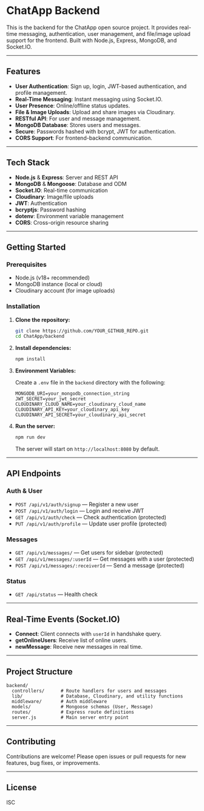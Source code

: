 # ChatApp Backend

This is the backend for the ChatApp open source project. It provides real-time messaging, authentication, user management, and file/image upload support for the frontend. Built with Node.js, Express, MongoDB, and Socket.IO.

---

## Features

- **User Authentication**: Sign up, login, JWT-based authentication, and profile management.
- **Real-Time Messaging**: Instant messaging using Socket.IO.
- **User Presence**: Online/offline status updates.
- **File & Image Uploads**: Upload and share images via Cloudinary.
- **RESTful API**: For user and message management.
- **MongoDB Database**: Stores users and messages.
- **Secure**: Passwords hashed with bcrypt, JWT for authentication.
- **CORS Support**: For frontend-backend communication.

---

## Tech Stack

- **Node.js** & **Express**: Server and REST API
- **MongoDB** & **Mongoose**: Database and ODM
- **Socket.IO**: Real-time communication
- **Cloudinary**: Image/file uploads
- **JWT**: Authentication
- **bcryptjs**: Password hashing
- **dotenv**: Environment variable management
- **CORS**: Cross-origin resource sharing

---

## Getting Started

### Prerequisites

- Node.js (v18+ recommended)
- MongoDB instance (local or cloud)
- Cloudinary account (for image uploads)

### Installation

1. **Clone the repository:**

   ```bash
   git clone https://github.com/YOUR_GITHUB_REPO.git
   cd ChatApp/backend
   ```

2. **Install dependencies:**

   ```bash
   npm install
   ```

3. **Environment Variables:**

   Create a `.env` file in the `backend` directory with the following:

   ```
   MONGODB_URI=your_mongodb_connection_string
   JWT_SECRET=your_jwt_secret
   CLOUDINARY_CLOUD_NAME=your_cloudinary_cloud_name
   CLOUDINARY_API_KEY=your_cloudinary_api_key
   CLOUDINARY_API_SECRET=your_cloudinary_api_secret
   ```

4. **Run the server:**
   ```bash
   npm run dev
   ```
   The server will start on `http://localhost:8080` by default.

---

## API Endpoints

### Auth & User

- `POST /api/v1/auth/signup` — Register a new user
- `POST /api/v1/auth/login` — Login and receive JWT
- `GET /api/v1/auth/check` — Check authentication (protected)
- `PUT /api/v1/auth/profile` — Update user profile (protected)

### Messages

- `GET /api/v1/messages/` — Get users for sidebar (protected)
- `GET /api/v1/messages/:userId` — Get messages with a user (protected)
- `POST /api/v1/messages/:receiverId` — Send a message (protected)

### Status

- `GET /api/status` — Health check

---

## Real-Time Events (Socket.IO)

- **Connect**: Client connects with `userId` in handshake query.
- **getOnlineUsers**: Receive list of online users.
- **newMessage**: Receive new messages in real time.

---

## Project Structure

```
backend/
  controllers/      # Route handlers for users and messages
  lib/              # Database, Cloudinary, and utility functions
  middleware/       # Auth middleware
  models/           # Mongoose schemas (User, Message)
  routes/           # Express route definitions
  server.js         # Main server entry point
```

---

## Contributing

Contributions are welcome! Please open issues or pull requests for new features, bug fixes, or improvements.

---

## License

ISC
